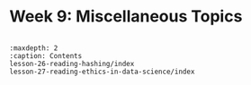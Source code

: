 # Week 9: Miscellaneous Topics
```{toctree}

:maxdepth: 2
:caption: Contents
lesson-26-reading-hashing/index
lesson-27-reading-ethics-in-data-science/index
```